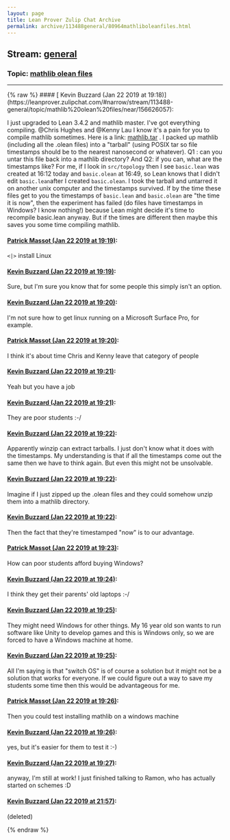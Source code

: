 ```yaml
---
layout: page
title: Lean Prover Zulip Chat Archive 
permalink: archive/113488general/80964mathliboleanfiles.html
---
```


## Stream: [general](https://leanprover-community.github.io/archive/113488general/index.html)
### Topic: [mathlib olean files](https://leanprover-community.github.io/archive/113488general/80964mathliboleanfiles.html)

---

<base href="https://leanprover.zulipchat.com">
{% raw %}
#### [ Kevin Buzzard (Jan 22 2019 at 19:18)](https://leanprover.zulipchat.com/#narrow/stream/113488-general/topic/mathlib%20olean%20files/near/156626057):
<p>I just upgraded to Lean 3.4.2 and mathlib master. I've got everything compiling. <span class="user-mention" data-user-id="110044">@Chris Hughes</span>  and <span class="user-mention" data-user-id="110064">@Kenny Lau</span> I know it's a pain for you to compile mathlib sometimes. Here is a link: <a href="http://wwwf.imperial.ac.uk/~buzzard/xena/mathlib.tar" target="_blank" title="http://wwwf.imperial.ac.uk/~buzzard/xena/mathlib.tar">mathlib.tar</a>  . I packed up mathlib (including all the .olean files) into a "tarball" (using POSIX tar so file timestamps should be to the nearest nanosecond or whatever). Q1 : can you untar this file back into a mathlib directory? And Q2: if you can, what are the timestamps like? For me, if I look in <code>src/topology</code> then I see <code>basic.lean</code> was created at 16:12 today and <code>basic.olean</code> at 16:49, so Lean knows that I didn't edit <code>basic.lean</code>after I created <code>basic.olean</code>. I took the tarball and untarred it on another unix computer and the timestamps survived. If by the time these files get to you the timestamps of <code>basic.lean</code> and <code>basic.olean</code> are "the time it is now", then the experiment has failed (do files have timestamps in Windows? I know nothing!) because Lean might decide it's time to recompile basic.lean anyway. But if the times are different then maybe this saves you some time compiling mathlib.</p>

#### [ Patrick Massot (Jan 22 2019 at 19:19)](https://leanprover.zulipchat.com/#narrow/stream/113488-general/topic/mathlib%20olean%20files/near/156626147):
<p><code>&lt;|&gt;</code> install Linux</p>

#### [ Kevin Buzzard (Jan 22 2019 at 19:19)](https://leanprover.zulipchat.com/#narrow/stream/113488-general/topic/mathlib%20olean%20files/near/156626177):
<p>Sure, but I'm sure you know that for some people this simply isn't an option.</p>

#### [ Kevin Buzzard (Jan 22 2019 at 19:20)](https://leanprover.zulipchat.com/#narrow/stream/113488-general/topic/mathlib%20olean%20files/near/156626241):
<p>I'm not sure how to get linux running on a Microsoft Surface Pro, for example.</p>

#### [ Patrick Massot (Jan 22 2019 at 19:20)](https://leanprover.zulipchat.com/#narrow/stream/113488-general/topic/mathlib%20olean%20files/near/156626256):
<p>I think it's about time Chris and Kenny leave that category of people</p>

#### [ Kevin Buzzard (Jan 22 2019 at 19:21)](https://leanprover.zulipchat.com/#narrow/stream/113488-general/topic/mathlib%20olean%20files/near/156626289):
<p>Yeah but you have a job</p>

#### [ Kevin Buzzard (Jan 22 2019 at 19:21)](https://leanprover.zulipchat.com/#narrow/stream/113488-general/topic/mathlib%20olean%20files/near/156626302):
<p>They are poor students :-/</p>

#### [ Kevin Buzzard (Jan 22 2019 at 19:22)](https://leanprover.zulipchat.com/#narrow/stream/113488-general/topic/mathlib%20olean%20files/near/156626391):
<p>Apparently winzip can extract tarballs. I just don't know what it does with the timestamps. My understanding is that if all the timestamps come out the same then we have to think again. But even this might not be unsolvable.</p>

#### [ Kevin Buzzard (Jan 22 2019 at 19:22)](https://leanprover.zulipchat.com/#narrow/stream/113488-general/topic/mathlib%20olean%20files/near/156626410):
<p>Imagine if I just zipped up the .olean files and they could somehow unzip them into a mathlib directory.</p>

#### [ Kevin Buzzard (Jan 22 2019 at 19:22)](https://leanprover.zulipchat.com/#narrow/stream/113488-general/topic/mathlib%20olean%20files/near/156626456):
<p>Then the fact that they're timestamped "now" is to our advantage.</p>

#### [ Patrick Massot (Jan 22 2019 at 19:23)](https://leanprover.zulipchat.com/#narrow/stream/113488-general/topic/mathlib%20olean%20files/near/156626502):
<p>How can poor students afford buying Windows?</p>

#### [ Kevin Buzzard (Jan 22 2019 at 19:24)](https://leanprover.zulipchat.com/#narrow/stream/113488-general/topic/mathlib%20olean%20files/near/156626598):
<p>I think they get their parents' old laptops :-/</p>

#### [ Kevin Buzzard (Jan 22 2019 at 19:25)](https://leanprover.zulipchat.com/#narrow/stream/113488-general/topic/mathlib%20olean%20files/near/156626652):
<p>They might need Windows for other things. My 16 year old son wants to run software like Unity to develop games and this is Windows only, so we are forced to have a Windows machine at home.</p>

#### [ Kevin Buzzard (Jan 22 2019 at 19:25)](https://leanprover.zulipchat.com/#narrow/stream/113488-general/topic/mathlib%20olean%20files/near/156626729):
<p>All I'm saying is that "switch OS" is of course a solution but it might not be a solution that works for everyone. If we could figure out a way to save my students some time then this would be advantageous for me.</p>

#### [ Patrick Massot (Jan 22 2019 at 19:26)](https://leanprover.zulipchat.com/#narrow/stream/113488-general/topic/mathlib%20olean%20files/near/156626803):
<p>Then you could test installing mathlib on a windows machine</p>

#### [ Kevin Buzzard (Jan 22 2019 at 19:26)](https://leanprover.zulipchat.com/#narrow/stream/113488-general/topic/mathlib%20olean%20files/near/156626829):
<p>yes, but it's easier for them to test it :-)</p>

#### [ Kevin Buzzard (Jan 22 2019 at 19:27)](https://leanprover.zulipchat.com/#narrow/stream/113488-general/topic/mathlib%20olean%20files/near/156626901):
<p>anyway, I'm still at work! I just finished talking to Ramon, who has actually started on schemes :D</p>

#### [ Kevin Buzzard (Jan 22 2019 at 21:57)](https://leanprover.zulipchat.com/#narrow/stream/113488-general/topic/mathlib%20olean%20files/near/156638858):
<p>(deleted)</p>


{% endraw %}
